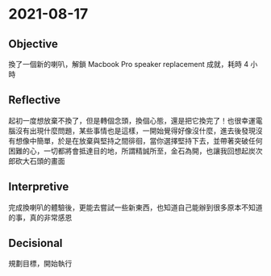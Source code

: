 # 2021-08-17

## Objective

換了一個新的喇叭，解鎖 Macbook Pro speaker replacement 成就，耗時 4 小時

## Reflective

起初一度想放棄不換了，但是轉個念頭，換個心態，還是把它換完了！也很幸運電腦沒有出現什麼問題，某些事情也是這樣，一開始覺得好像沒什麼，進去後發現沒有想像中簡單，於是在放棄與堅持之間徘徊，當你選擇堅持下去，並帶著突破任何困難的心，一切都將會抵達目的地，所謂精誠所至，金石為開，也讓我回想起炭次郎砍大石頭的畫面

## Interpretive

完成換喇叭的體驗後，更能去嘗試一些新東西，也知道自己能辦到很多原本不知道的事，真的非常感恩

## Decisional

規劃目標，開始執行
